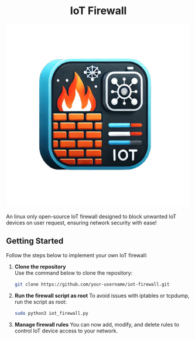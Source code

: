 # <div align="center">**IoT Firewall**</div>

<p align="center">
<img src="./assets/iot_firewall_icon.png" width="500" height="500" >

   
An linux only open-source IoT firewall designed to block unwanted IoT devices on user request, ensuring network security with ease!

## Getting Started

Follow the steps below to implement your own IoT firewall:

1. **Clone the repository**  
   Use the command below to clone the repository:
   ```bash
   git clone https://github.com/your-username/iot-firewall.git

2. **Run the firewall script as root**
  To avoid issues with iptables or tcpdump, run the script as root:
     ```bash
     sudo python3 iot_firewall.py

3. **Manage firewall rules**
  You can now add, modify, and delete rules to control IoT device access to your network.
